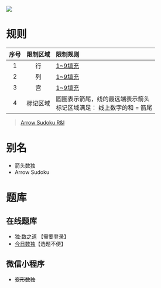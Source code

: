 ![](https://www.gmpuzzles.com/images/blog/GM-ArrowEx.png)

# 规则

| 序号  | 限制区域 | 限制规则                                      |
|:---:|:----:|:------------------------------------------|
|  1  |  行   | [1~9填充]                                   |
|  2  |  列   | [1~9填充]                                   |
|  3  |  宫   | [1~9填充]                                   |
|  4  | 标记区域 | 圆圈表示箭尾，线的最远端表示箭头 <br/>标记区域满足： 线上数字的和 = 箭尾 |

> [Arrow Sudoku R&I](https://www.gmpuzzles.com/blog/sudoku-rules-and-info/arrow-sudoku-rules-and-info/)

# 别名

- 箭头数独
- Arrow Sudoku

# 题库

## 在线题库

- [独·数之道](http://www.sudokufans.org.cn/lx/game.index.php?type=arrow) 【需要登录】
- [今日数独]【选题不便】

## 微信小程序

- ~~变形数独~~

[1~9填充]: ../../../../rules.md#1to9填充

[今日数独]: https://cn.sudoku.today/g-arrow-sudoku/

